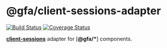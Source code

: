 # @gfa/client-sessions-adapter

[![Build Status](https://travis-ci.com/pauloddr/gfa-client-sessions-adapter.svg?branch=master)](https://travis-ci.com/pauloddr/gfa-client-sessions-adapter)
[![Coverage Status](https://coveralls.io/repos/github/pauloddr/gfa-client-sessions-adapter/badge.svg?branch=master)](https://coveralls.io/github/pauloddr/gfa-client-sessions-adapter?branch=master)

[__client-sessions__](https://github.com/mozilla/node-client-sessions) adapter for [__@gfa/*__] components.
